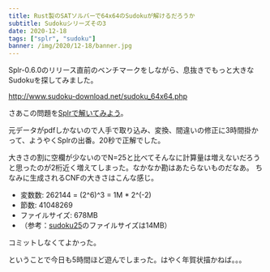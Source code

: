 ```yaml
---
title: Rust製のSATソルバーで64x64のSudokuが解けるだろうか
subtitle: Sudokuシリーズその3
date: 2020-12-18
tags: ["splr", "sudoku"]
banner: /img/2020/12-18/banner.jpg
---
```


Splr-0.6.0のリリース直前のベンチマークをしながら、息抜きでもっと大きなSudokuを探してみました。

http://www.sudoku-download.net/sudoku_64x64.php

さあこの問題を[Splrで解いてみよう](https://github.com/shnarazk/miracle_sudoku/blob/master/src/bin/sudoku64.rs)。

元データがpdfしかないので人手で取り込み、変換、間違いの修正に3時間掛かって、ようやくSplrの出番。20秒で正解でした。

大きさの割に空欄が少ないのでN=25と比べてそんなに計算量は増えないだろうと思ったのが2桁近く増えてしまった。なかなか勘はあたらないものだなあ。
ちなみに生成されるCNFの大きさはこんな感じ。

* 変数数: 262144 = (2^6)^3 = 1M * 2^(-2)
* 節数: 41048269
* ファイルサイズ: 678MB
* （参考：[sudoku25](/2020/2020-08-19-sudoku25/)のファイルサイズは14MB）

コミットしなくてよかった。

ということで今日も5時間ほど遊んでしまった。はやく年賀状描かねば。。。
